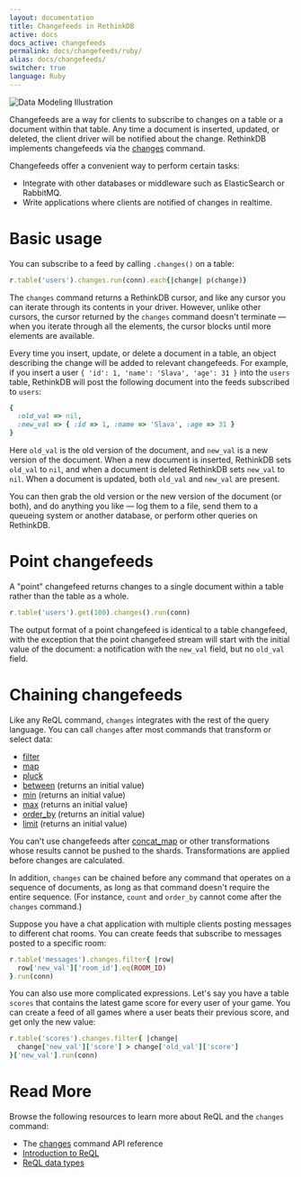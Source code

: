 ```yaml
---
layout: documentation
title: Changefeeds in RethinkDB
active: docs
docs_active: changefeeds
permalink: docs/changefeeds/ruby/
alias: docs/changefeeds/
switcher: true
language: Ruby
---
```


<img alt="Data Modeling Illustration" class="api_command_illustration"
    src="/assets/images/docs/api_illustrations/change-feeds.png" />


Changefeeds are a way for clients to subscribe to changes on a table or a
document within that table. Any time a document is inserted, updated, or
deleted, the client driver will be notified about the change. RethinkDB
implements changefeeds via the [changes](/api/ruby/changes) command.

Changefeeds offer a convenient way to perform certain tasks:

- Integrate with other databases or middleware such as ElasticSearch or RabbitMQ.
- Write applications where clients are notified of changes in realtime.

# Basic usage #

You can subscribe to a feed by calling `.changes()` on a table:

```rb
r.table('users').changes.run(conn).each{|change| p(change)}
```

The `changes` command returns a RethinkDB cursor, and like any cursor
you can iterate through its contents in your driver. However, unlike
other cursors, the cursor returned by the `changes` command doesn't
terminate &mdash; when you iterate through all the elements, the
cursor blocks until more elements are available.

Every time you insert, update, or delete a document in a table, an
object describing the change will be added to relevant
changefeeds. For example, if you insert a user `{ 'id': 1, 'name':
'Slava', 'age': 31 }` into the `users` table, RethinkDB will post the
following document into the feeds subscribed to `users`:

```rb
{
  :old_val => nil,
  :new_val => { :id => 1, :name => 'Slava', :age => 31 }
}
```

Here `old_val` is the old version of the document, and `new_val` is a
new version of the document. When a new document is inserted,
RethinkDB sets `old_val` to `nil`, and when a document is deleted
RethinkDB sets `new_val` to `nil`. When a document is updated, both
`old_val` and `new_val` are present.

You can then grab the old version or the new version of the document
(or both), and do anything you like &mdash; log them to a file, send
them to a queueing system or another database, or perform other
queries on RethinkDB.

# Point changefeeds #

A "point" changefeed returns changes to a single document within a table rather than the table as a whole.

```rb
r.table('users').get(100).changes().run(conn)
```

The output format of a point changefeed is identical to a table
changefeed, with the exception that the point changefeed stream will start
with the initial value of the document: a notification with the `new_val`
field, but no `old_val` field.

# Chaining changefeeds #

Like any ReQL command, `changes` integrates with the rest of the query
language. You can call `changes` after most commands that transform or
select data:

* [filter](/api/ruby/filter)
* [map](/api/ruby/map)
* [pluck](/api/ruby/pluck)
* [between](/api/ruby/between) (returns an initial value)
* [min](/api/ruby/min) (returns an initial value)
* [max](/api/ruby/max) (returns an initial value)
* [order_by](/api/ruby/order_by) (returns an initial value)
* [limit](/api/ruby/limit) (returns an initial value)

You can't use changefeeds after [concat_map](/api/ruby/concat_map) or
other transformations whose results cannot be pushed to the shards.
Transformations are applied before changes are calculated.

In addition, `changes` can be chained before any command that operates on
a sequence of documents, as long as that command doesn't require the
entire sequence. (For instance, `count` and `order_by` cannot come after
the `changes` command.)

Suppose you have a chat application with multiple clients posting messages
to different chat rooms. You can create feeds that subscribe to messages
posted to a specific room:

```rb
r.table('messages').changes.filter{ |row|
  row['new_val']['room_id'].eq(ROOM_ID)
}.run(conn)
```

You can also use more complicated expressions. Let's say you have a
table `scores` that contains the latest game score for every user of
your game. You can create a feed of all games where a user beats their
previous score, and get only the new value:

```rb
r.table('scores').changes.filter{ |change|
  change['new_val']['score'] > change['old_val']['score']
}['new_val'].run(conn)
```

# Read More #

Browse the following resources to learn more about ReQL and the
`changes` command:

- The [changes](/api/ruby/changes) command API reference
- [Introduction to ReQL](/docs/introduction-to-reql/)
- [ReQL data types](/docs/data-types/)
